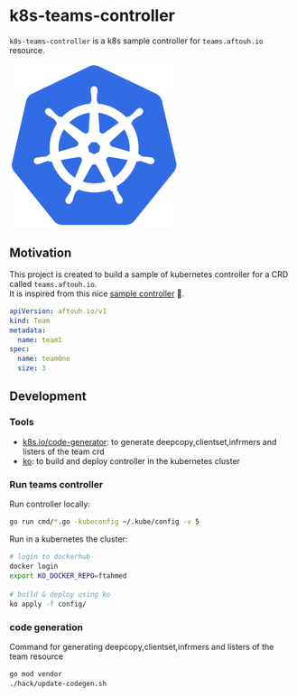# k8s-teams-controller

`k8s-teams-controller` is a k8s sample controller for `teams.aftouh.io` resource.

<img src="./logo/kubernetes.svg" width="300">

## Motivation

This project is created to build a sample of kubernetes controller for a CRD called `teams.aftouh.io`.  
It is inspired from this nice [sample controller](https://github.com/kubernetes/sample-controller) 🙏.

```yaml
apiVersion: aftouh.io/v1
kind: Team
metadata:
  name: team1
spec:
  name: teamOne
  size: 3
```

## Development

### Tools

- [k8s.io/code-generator](https://github.com/kubernetes/code-generator): to generate deepcopy,clientset,infrmers and listers of the team crd
- [ko](https://github.com/google/ko): to build and deploy controller in the kubernetes cluster

### Run teams controller

Run controller locally:

```bash
go run cmd/*.go -kubeconfig ~/.kube/config -v 5
```

Run in a kubernetes the cluster:

```bash
# login to dockerhub
docker login
export KO_DOCKER_REPO=ftahmed

# build & deploy using ko
ko apply -f config/
```

### code generation

Command for generating deepcopy,clientset,infrmers and listers of the team resource

```bash
go mod vendor
./hack/update-codegen.sh
```
